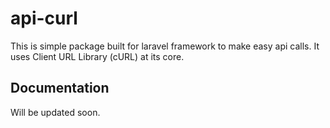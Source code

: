 # api-curl
This is simple package built for laravel framework to make easy api calls. It uses Client URL Library (cURL) at its core.

 
## Documentation
Will be updated soon.

